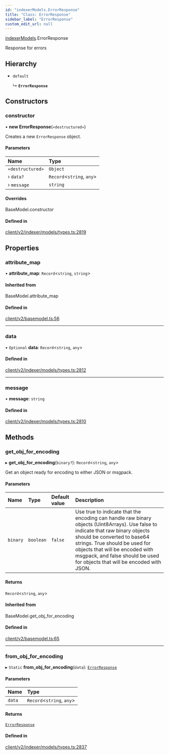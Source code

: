 ```yaml
---
id: "indexerModels.ErrorResponse"
title: "Class: ErrorResponse"
sidebar_label: "ErrorResponse"
custom_edit_url: null
---
```


[indexerModels](../namespaces/erModels).ErrorResponse

Response for errors

## Hierarchy

- `default`

  ↳ **`ErrorResponse`**

## Constructors

### constructor

• **new ErrorResponse**(`«destructured»`)

Creates a new `ErrorResponse` object.

#### Parameters

| Name | Type |
| :------ | :------ |
| `«destructured»` | `Object` |
| › `data?` | `Record`<`string`, `any`\> |
| › `message` | `string` |

#### Overrides

BaseModel.constructor

#### Defined in

[client/v2/indexer/models/types.ts:2819](https://github.com/joe-p/js-algorand-sdk/blob/6a3021f/src/client/v2/indexer/models/types.ts#L2819)

## Properties

### attribute\_map

• **attribute\_map**: `Record`<`string`, `string`\>

#### Inherited from

BaseModel.attribute\_map

#### Defined in

[client/v2/basemodel.ts:56](https://github.com/joe-p/js-algorand-sdk/blob/6a3021f/src/client/v2/basemodel.ts#L56)

___

### data

• `Optional` **data**: `Record`<`string`, `any`\>

#### Defined in

[client/v2/indexer/models/types.ts:2812](https://github.com/joe-p/js-algorand-sdk/blob/6a3021f/src/client/v2/indexer/models/types.ts#L2812)

___

### message

• **message**: `string`

#### Defined in

[client/v2/indexer/models/types.ts:2810](https://github.com/joe-p/js-algorand-sdk/blob/6a3021f/src/client/v2/indexer/models/types.ts#L2810)

## Methods

### get\_obj\_for\_encoding

▸ **get_obj_for_encoding**(`binary?`): `Record`<`string`, `any`\>

Get an object ready for encoding to either JSON or msgpack.

#### Parameters

| Name | Type | Default value | Description |
| :------ | :------ | :------ | :------ |
| `binary` | `boolean` | `false` | Use true to indicate that the encoding can handle raw binary objects (Uint8Arrays). Use false to indicate that raw binary objects should be converted to base64 strings. True should be used for objects that will be encoded with msgpack, and false should be used for objects that will be encoded with JSON. |

#### Returns

`Record`<`string`, `any`\>

#### Inherited from

BaseModel.get\_obj\_for\_encoding

#### Defined in

[client/v2/basemodel.ts:65](https://github.com/joe-p/js-algorand-sdk/blob/6a3021f/src/client/v2/basemodel.ts#L65)

___

### from\_obj\_for\_encoding

▸ `Static` **from_obj_for_encoding**(`data`): [`ErrorResponse`](erModels.ErrorResponse)

#### Parameters

| Name | Type |
| :------ | :------ |
| `data` | `Record`<`string`, `any`\> |

#### Returns

[`ErrorResponse`](erModels.ErrorResponse)

#### Defined in

[client/v2/indexer/models/types.ts:2837](https://github.com/joe-p/js-algorand-sdk/blob/6a3021f/src/client/v2/indexer/models/types.ts#L2837)
